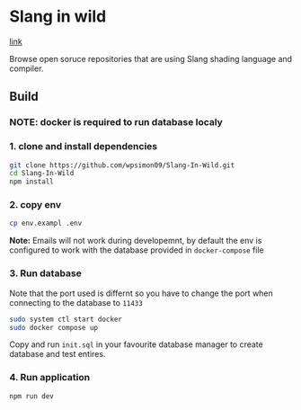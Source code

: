 # Slang in wild
[link](https://www.slang-in-wild.com/)

Browse open soruce repositories that are using Slang shading language and compiler. 

## Build
### NOTE: docker is required to run database localy 

### 1. clone and install dependencies

```bash
git clone https://github.com/wpsimon09/Slang-In-Wild.git
cd Slang-In-Wild
npm install
```

### 2. copy env
```bash
cp env.exampl .env
```
**Note:** Emails will not work during developemnt, by default the env is configured to work with the database provided in `docker-compose` file

### 3. Run database
Note that the port used is differnt so you have to change the port when connecting to the database to `11433`

```bash
sudo system ctl start docker
sudo docker compose up
```

Copy and run `init.sql` in your favourite database manager to create database and test entires. 

### 4. Run application

```
npm run dev 
```


